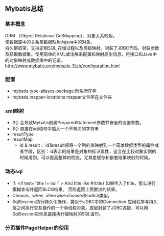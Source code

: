 ## Mybatis总结

### 基本概念
ORM （Object Relational GetMapping），对象关系映射。   
使数据库中的关系型数据映射为java中的对象。       
持久层框架，支持定制SQL,存储过程以及高级映射。封装了JDBC代码，封装参数及获取数据集。使用简单的XML或注解来配置和映射原生信息，将接口和Java中的对象映射成数据库中的记录。  
http://www.mybatis.org/mybatis-3/zh/configuration.html

### 配置

- mybatis.type-aliases-package:别名所在包
- mybatis.mapper-locations:mapper文件所在文件夹

### xml映射
- #{} 会导致Mybatis创建PreparedStatement参数并安全的设置参数。
- ${} 直接在sql语句中插入一个不转义的字符串
- resultType
- resultMap  
  - id & result：
   id和result都将一个列的值映射到一个简单数据类型的属性或者字段，区别：id表示的结果是对象的标识属性，这会在比较对象实例的时候用到。可以提高整体的性能，尤其是缓存和嵌套结果映射的时候。



### 动态sql
- If:  <if test=”title != null” > And title like #{title}</if> 如果传入了title，那么进行模糊查询并返回BLOG结果。 否则返回上面要求的结果。  
- Choose，when, otherwise:choose和switch类似。
- SqlSession:执行持久化操作，类似于JDBC中的Connection.应用程序与持久层之间执行交互操作的一个单线程对象。底层封装了JDBC连接，可以用SqlSession实例来直接执行被映射的SQL语句。


### 分页插件PageHelper的使用

